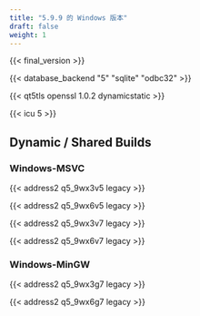 ```yaml
---
title: "5.9.9 的 Windows 版本"
draft: false
weight: 1
---
```


{{< final_version >}}

{{< database_backend "5" "sqlite" "odbc32" >}}

{{< qt5tls openssl 1.0.2 dynamicstatic >}}

{{< icu 5 >}}

## Dynamic / Shared Builds

### Windows-MSVC

{{< address2 q5_9wx3v5 legacy >}}

{{< address2 q5_9wx6v5 legacy >}}

{{< address2 q5_9wx3v7 legacy >}}

{{< address2 q5_9wx6v7 legacy >}}

### Windows-MinGW

 {{< address2 q5_9wx3g7 legacy >}}

 {{< address2 q5_9wx6g7 legacy >}}
